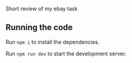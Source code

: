 Short review of my ebay task


  ## Running the code

  Run `npm i` to install the dependencies.

  Run `npm run dev` to start the development server.
  
